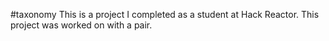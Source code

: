 #taxonomy
This is a project I completed as a student at Hack Reactor. This project was worked on with a pair.
